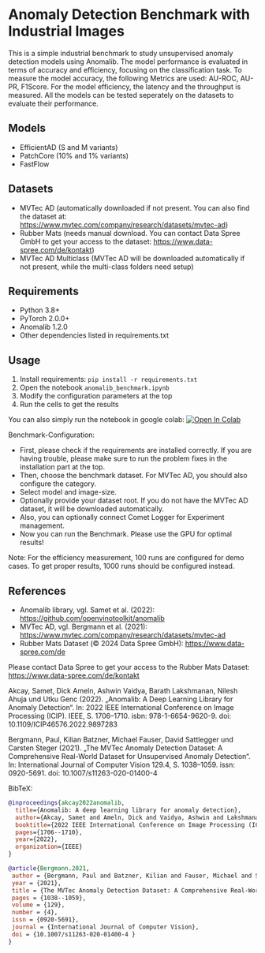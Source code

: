 # Anomaly Detection Benchmark with Industrial Images

This is a simple industrial benchmark to study unsupervised anomaly detection models using Anomalib.
The model performance is evaluated in terms of accuracy and efficiency, focusing on the classification task.
To measure the model accuracy, the following Metrics are used: AU-ROC, AU-PR, F1Score.
For the model efficiency, the latency and the throughput is measured.
All the models can be tested seperately on the datasets to evaluate their performance.

## Models
- EfficientAD (S and M variants)
- PatchCore (10% and 1% variants)
- FastFlow

## Datasets
- MVTec AD (automatically downloaded if not present. You can also find the dataset at: https://www.mvtec.com/company/research/datasets/mvtec-ad)
- Rubber Mats (needs manual download. You can contact Data Spree GmbH to get your access to the dataset: https://www.data-spree.com/de/kontakt)
- MVTec AD Multiclass (MVTec AD will be downloaded automatically if not present, while the multi-class folders need setup)

## Requirements
- Python 3.8+
- PyTorch 2.0.0+
- Anomalib 1.2.0
- Other dependencies listed in requirements.txt

## Usage
1. Install requirements: `pip install -r requirements.txt`
2. Open the notebook `anomalib_benchmark.ipynb`
3. Modify the configuration parameters at the top
4. Run the cells to get the results

You can also simply run the notebook in google colab: [![Open In Colab](https://colab.research.google.com/assets/colab-badge.svg)](https://colab.research.google.com/github/hechtflorian/visual-anomaly-detection/blob/main/anomalib-benchmark.ipynb)

Benchmark-Configuration:
- First, please check if the requirements are installed correctly. If you are having trouble, please make sure to run the problem fixes in the installation part at the top.
- Then, choose the benchmark dataset. For MVTec AD, you should also configure the category.
- Select model and image-size.
- Optionally provide your dataset root. If you do not have the MVTec AD dataset, it will be downloaded automatically.
- Also, you can optionally connect Comet Logger for Experiment management.
- Now you can run the Benchmark. Please use the GPU for optimal results!

Note: For the efficiency measurement, 100 runs are configured for demo cases. To get proper results, 1000 runs should be configured instead.

## References
- Anomalib library, vgl. Samet et al. (2022): https://github.com/openvinotoolkit/anomalib
- MVTec AD, vgl. Bergmann et al. (2021): https://www.mvtec.com/company/research/datasets/mvtec-ad
- Rubber Mats Dataset (© 2024 Data Spree GmbH): https://www.data-spree.com/de

Please contact Data Spree to get your access to the Rubber Mats Dataset: https://www.data-spree.com/de/kontakt


Akcay, Samet, Dick Ameln, Ashwin Vaidya, Barath Lakshmanan, Nilesh Ahuja und Utku
Genc (2022). „Anomalib: A Deep Learning Library for Anomaly Detection“. In: 2022
IEEE International Conference on Image Processing (ICIP). IEEE, S. 1706–1710. isbn:
978-1-6654-9620-9.  doi: 10.1109/ICIP46576.2022.9897283

Bergmann, Paul, Kilian Batzner, Michael Fauser, David Sattlegger und Carsten Steger
(2021). „The MVTec Anomaly Detection Dataset: A Comprehensive Real-World Dataset
for Unsupervised Anomaly Detection“. In: International Journal of Computer Vision
129.4, S. 1038–1059. issn: 0920-5691. doi: 10.1007/s11263-020-01400-4

BibTeX:
```bibtex
@inproceedings{akcay2022anomalib,
  title={Anomalib: A deep learning library for anomaly detection},
  author={Akcay, Samet and Ameln, Dick and Vaidya, Ashwin and Lakshmanan, Barath and Ahuja, Nilesh and Genc, Utku},
  booktitle={2022 IEEE International Conference on Image Processing (ICIP)},
  pages={1706--1710},
  year={2022},
  organization={IEEE}
}

@article{Bergmann.2021,
 author = {Bergmann, Paul and Batzner, Kilian and Fauser, Michael and Sattlegger, David and Steger, Carsten},
 year = {2021},
 title = {The MVTec Anomaly Detection Dataset: A Comprehensive Real-World Dataset for Unsupervised Anomaly Detection},
 pages = {1038--1059},
 volume = {129},
 number = {4},
 issn = {0920-5691},
 journal = {International Journal of Computer Vision},
 doi = {10.1007/s11263-020-01400-4 }
}
